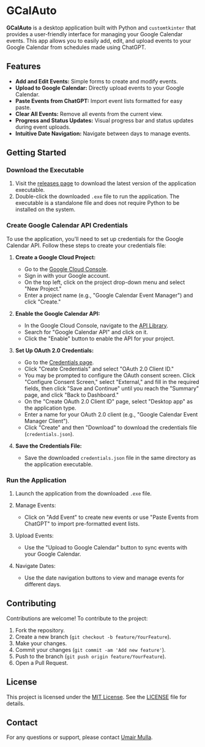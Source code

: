# GCalAuto

**GCalAuto** is a desktop application built with Python and `customtkinter` that provides a user-friendly interface for managing your Google Calendar events. This app allows you to easily add, edit, and upload events to your Google Calendar from schedules made using ChatGPT.

## Features

- **Add and Edit Events:** Simple forms to create and modify events.
- **Upload to Google Calendar:** Directly upload events to your Google Calendar.
- **Paste Events from ChatGPT:** Import event lists formatted for easy paste.
- **Clear All Events:** Remove all events from the current view.
- **Progress and Status Updates:** Visual progress bar and status updates during event uploads.
- **Intuitive Date Navigation:** Navigate between days to manage events.

## Getting Started

### Download the Executable

1. Visit the [releases page](URL-to-releases) to download the latest version of the application executable.
2. Double-click the downloaded `.exe` file to run the application. The executable is a standalone file and does not require Python to be installed on the system.

### Create Google Calendar API Credentials

To use the application, you'll need to set up credentials for the Google Calendar API. Follow these steps to create your credentials file:

1. **Create a Google Cloud Project:**
   - Go to the [Google Cloud Console](https://console.cloud.google.com/).
   - Sign in with your Google account.
   - On the top left, click on the project drop-down menu and select "New Project."
   - Enter a project name (e.g., "Google Calendar Event Manager") and click "Create."

2. **Enable the Google Calendar API:**
   - In the Google Cloud Console, navigate to the [API Library](https://console.cloud.google.com/apis/library).
   - Search for "Google Calendar API" and click on it.
   - Click the "Enable" button to enable the API for your project.

3. **Set Up OAuth 2.0 Credentials:**
   - Go to the [Credentials page](https://console.cloud.google.com/apis/credentials).
   - Click "Create Credentials" and select "OAuth 2.0 Client ID."
   - You may be prompted to configure the OAuth consent screen. Click "Configure Consent Screen," select "External," and fill in the required fields, then click "Save and Continue" until you reach the "Summary" page, and click "Back to Dashboard."
   - On the "Create OAuth 2.0 Client ID" page, select "Desktop app" as the application type.
   - Enter a name for your OAuth 2.0 client (e.g., "Google Calendar Event Manager Client").
   - Click "Create" and then "Download" to download the credentials file (`credentials.json`).

4. **Save the Credentials File:**
   - Save the downloaded `credentials.json` file in the same directory as the application executable.

### Run the Application

1. Launch the application from the downloaded `.exe` file.

2. Manage Events:
   - Click on "Add Event" to create new events or use "Paste Events from ChatGPT" to import pre-formatted event lists.

3. Upload Events:
   - Use the "Upload to Google Calendar" button to sync events with your Google Calendar.

4. Navigate Dates:
   - Use the date navigation buttons to view and manage events for different days.

## Contributing

Contributions are welcome! To contribute to the project:

1. Fork the repository.
2. Create a new branch (`git checkout -b feature/YourFeature`).
3. Make your changes.
4. Commit your changes (`git commit -am 'Add new feature'`).
5. Push to the branch (`git push origin feature/YourFeature`).
6. Open a Pull Request.

## License

This project is licensed under the [MIT License](LICENSE). See the [LICENSE](LICENSE) file for details.

## Contact

For any questions or support, please contact [Umair Mulla](mailto:umairmulla315@example.com).
